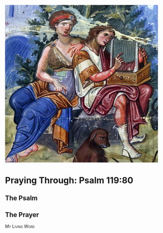 <img class="intro-right" src="art-paris-psalter.jpg">

<style>
  li {list-style-type: none;}
  p + ul {
    margin-top: -18px;
}
</style>

# Praying Through: Psalm 119:80

## The Psalm

## The Prayer

<div style="font-variant: small-caps;">
My Living Word
</div>
